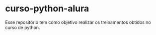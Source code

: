 # curso-python-alura
Esse repositório tem como objetivo realizar os treinamentos obtidos no curso de python. 
